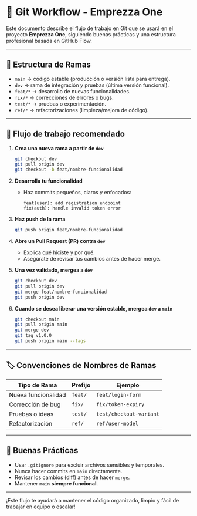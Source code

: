 
# 🧠 Git Workflow - Emprezza One

Este documento describe el flujo de trabajo en Git que se usará en el proyecto **Emprezza One**, siguiendo buenas prácticas y una estructura profesional basada en GitHub Flow.

---

## 📂 Estructura de Ramas

- `main` → código estable (producción o versión lista para entrega).
- `dev` → rama de integración y pruebas (última versión funcional).
- `feat/*` → desarrollo de nuevas funcionalidades.
- `fix/*` → correcciones de errores o bugs.
- `test/*` → pruebas o experimentación.
- `ref/*` → refactorizaciones (limpieza/mejora de código).

---

## 🔄 Flujo de trabajo recomendado

1. **Crea una nueva rama a partir de `dev`**
   ```bash
   git checkout dev
   git pull origin dev
   git checkout -b feat/nombre-funcionalidad
   ```

2. **Desarrolla tu funcionalidad**
   - Haz commits pequeños, claros y enfocados:
     ```
     feat(user): add registration endpoint
     fix(auth): handle invalid token error
     ```

3. **Haz push de la rama**
   ```bash
   git push origin feat/nombre-funcionalidad
   ```

4. **Abre un Pull Request (PR) contra `dev`**
   - Explica qué hiciste y por qué.
   - Asegúrate de revisar tus cambios antes de hacer merge.

5. **Una vez validado, mergea a `dev`**
   ```bash
   git checkout dev
   git pull origin dev
   git merge feat/nombre-funcionalidad
   git push origin dev
   ```

6. **Cuando se desea liberar una versión estable, mergea `dev` a `main`**
   ```bash
   git checkout main
   git pull origin main
   git merge dev
   git tag v1.0.0
   git push origin main --tags
   ```

---

## 🏷️ Convenciones de Nombres de Ramas

| Tipo de Rama    | Prefijo | Ejemplo                      |
|-----------------|---------|------------------------------|
| Nueva funcionalidad | `feat/` | `feat/login-form`         |
| Corrección de bug   | `fix/`  | `fix/token-expiry`        |
| Pruebas o ideas     | `test/` | `test/checkout-variant`   |
| Refactorización     | `ref/`  | `ref/user-model`          |

---

## 🧪 Buenas Prácticas

- Usar `.gitignore` para excluir archivos sensibles y temporales.
- Nunca hacer commits en `main` directamente.
- Revisar los cambios (diff) antes de hacer `merge`.
- Mantener `main` **siempre funcional**.

---

¡Este flujo te ayudará a mantener el código organizado, limpio y fácil de trabajar en equipo o escalar!
